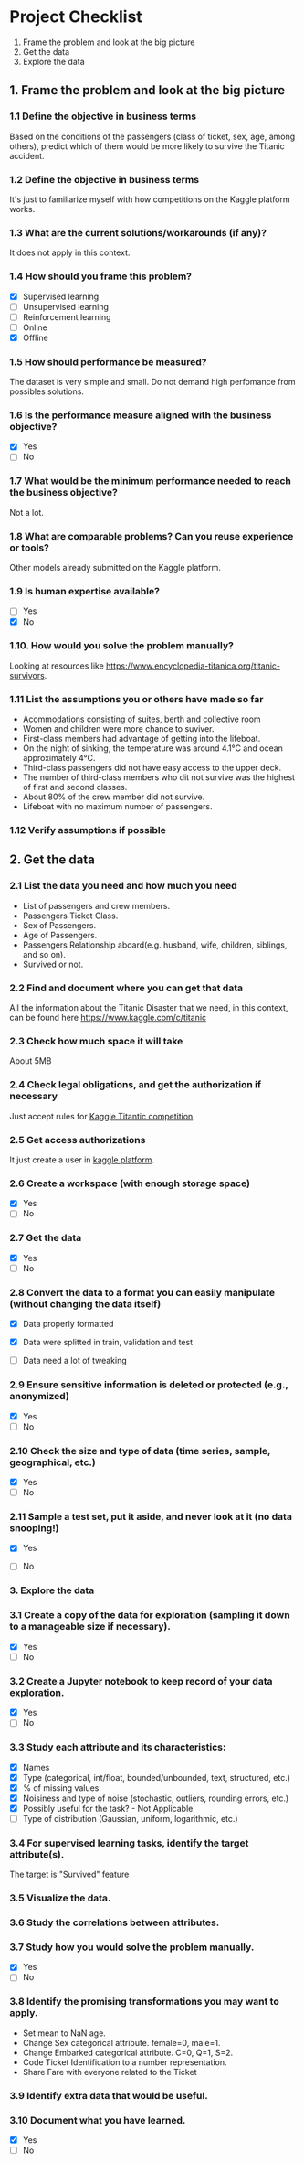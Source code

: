 # Project Checklist

1. Frame the problem and look at the big picture
2. Get the data
3. Explore the data

## 1. Frame the problem and look at the big picture

### 1.1 Define the objective in business terms
Based on the conditions of the passengers (class of ticket, sex, age, among others), predict which of them would be more likely to survive the Titanic accident.

### 1.2 Define the objective in business terms
It's just to familiarize myself with how competitions on the Kaggle platform works.

### 1.3 What are the current solutions/workarounds (if any)?
It does not apply in this context.

### 1.4 How should you frame this problem?
- [x] Supervised learning
- [ ] Unsupervised learning
- [ ] Reinforcement learning
- [ ] Online
- [x] Offline

### 1.5 How should performance be measured?
The dataset is very simple and small. Do not demand high perfomance from possibles solutions.

### 1.6 Is the performance measure aligned with the business objective?
- [x] Yes
- [ ] No

### 1.7 What would be the minimum performance needed to reach the business objective?
Not a lot.

### 1.8 What are comparable problems? Can you reuse experience or tools?
Other models already submitted on the Kaggle platform.

### 1.9 Is human expertise available?
- [ ] Yes
- [x] No

### 1.10. How would you solve the problem manually?
Looking at resources like https://www.encyclopedia-titanica.org/titanic-survivors.

### 1.11 List the assumptions you or others have made so far
- Acommodations consisting of suites, berth and collective room
- Women and children were more chance to suviver.
- First-class members had advantage of getting into the lifeboat.
- On the night of sinking, the temperature was around 4.1°C and ocean approximately 4°C.
- Third-class passengers did not have easy access to the upper deck.
- The number of third-class members who dit not survive was the highest of first and second classes.
- About 80% of the crew member did not survive.
- Lifeboat with no maximum number of passengers.

### 1.12 Verify assumptions if possible


## 2. Get the data

### 2.1 List the data you need and how much you need
- List of passengers and crew members.
- Passengers Ticket Class.
- Sex of Passengers.
- Age of Passengers.
- Passengers Relationship aboard(e.g. husband, wife, children, siblings, and so on).
- Survived or not.


### 2.2 Find and document where you can get that data
All the information about the Titanic Disaster that we need, in this context, can be found here https://www.kaggle.com/c/titanic

### 2.3 Check how much space it will take
About 5MB

### 2.4 Check legal obligations, and get the authorization if necessary
Just accept rules for [Kaggle Titantic competition](https://www.kaggle.com/c/titanic/rules)

### 2.5 Get access authorizations
It just create a user in [kaggle platform](https://www.kaggle.com).

### 2.6 Create a workspace (with enough storage space)
- [x] Yes
- [ ] No

### 2.7 Get the data
- [x] Yes
- [ ] No

### 2.8 Convert the data to a format you can easily manipulate (without changing the data itself)
- [x] Data properly formatted
- [x] Data were splitted in train, validation and test
- [ ] Data need a lot of tweaking


### 2.9 Ensure sensitive information is deleted or protected (e.g., anonymized)
- [x] Yes
- [ ] No

### 2.10 Check the size and type of data (time series, sample, geographical, etc.)
- [x] Yes
- [ ] No

### 2.11 Sample a test set, put it aside, and never look at it (no data snooping!)
- [x] Yes
- [ ] No


### 3. Explore the data
<!--- <details>
<summary>Check</summary> and here
-->

### 3.1 Create a copy of the data for exploration (sampling it down to a manageable size if necessary).
- [x] Yes
- [ ] No

### 3.2 Create a Jupyter notebook to keep record of your data exploration.
- [x] Yes
- [ ] No

### 3.3 Study each attribute and its characteristics:
- [x] Names
- [x] Type (categorical, int/float, bounded/unbounded, text, structured, etc.)
- [x] % of missing values
- [x] Noisiness and type of noise (stochastic, outliers, rounding errors, etc.)
- [x] Possibly useful for the task? - Not Applicable
- [ ] Type of distribution (Gaussian, uniform, logarithmic, etc.)

### 3.4 For supervised learning tasks, identify the target attribute(s).
The target is "Survived" feature

### 3.5 Visualize the data.
### 3.6 Study the correlations between attributes.
### 3.7 Study how you would solve the problem manually.
- [x] Yes
- [ ] No
### 3.8 Identify the promising transformations you may want to apply.
- Set mean to NaN age.
- Change Sex categorical attribute. female=0, male=1.
- Change Embarked categorical attribute. C=0, Q=1, S=2.
- Code Ticket Identification to a number representation. 
- Share Fare with everyone related to the Ticket
### 3.9 Identify extra data that would be useful.
### 3.10 Document what you have learned.
- [x] Yes
- [ ] No

<!--- </details> -->

